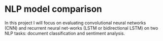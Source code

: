# NLP model comparison

In this project I will focus on evaluating convolutional neural networks (CNN) and recurrent neural net-works (LSTM or bidirectional LSTM) on two NLP tasks: 
document classification and sentiment analysis.



